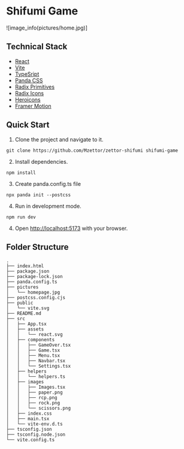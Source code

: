 # Shifumi Game

![image_info(pictures/home.jpg)]

## Technical Stack

- [React](https://react.dev/)
- [Vite](https://vitejs.dev/)
- [TypeSript](https://www.typescriptlang.org/)
- [Panda CSS](https://panda-css.com/)
- [Radix Primitives](https://www.radix-ui.com/primitives)
- [Radix Icons](https://www.radix-ui.com/primitives)
- [Heroicons](https://heroicons.com/)
- [Framer Motion](https://www.framer.com/motion/)

## Quick Start

1. Clone the project and navigate to it.

```
git clone https://github.com/Mzettor/zettor-shifumi shifumi-game
```

2. Install dependencies.

```
npm install
```

3. Create panda.config.ts file

```
npx panda init --postcss
```

4. Run in development mode.

```
npm run dev
```

4. Open [http://localhost:5173](http://localhost:5173) with your browser.

## Folder Structure

```
.
├── index.html
├── package.json
├── package-lock.json
├── panda.config.ts
├── pictures
│   └── homepage.jpg
├── postcss.config.cjs
├── public
│   └── vite.svg
├── README.md
├── src
│   ├── App.tsx
│   ├── assets
│   │   └── react.svg
│   ├── components
│   │   ├── GameOver.tsx
│   │   ├── Game.tsx
│   │   ├── Menu.tsx
│   │   ├── Navbar.tsx
│   │   └── Settings.tsx
│   ├── helpers
│   │   └── helpers.ts
│   ├── images
│   │   ├── Images.tsx
│   │   ├── paper.png
│   │   ├── rcp.png
│   │   ├── rock.png
│   │   └── scissors.png
│   ├── index.css
│   ├── main.tsx
│   └── vite-env.d.ts
├── tsconfig.json
├── tsconfig.node.json
└── vite.config.ts
```